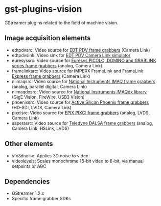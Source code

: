 gst-plugins-vision
==================

GStreamer plugins related to the field of machine vision.

Image acquisition elements
------------------
- edtpdvsrc: Video source for [EDT PDV frame grabbers][1] (Camera Link)
- edtpdvsink: Video sink for [EDT PDV Camera Link simulator][2]
- euresyssrc: Video source for [Euresys PICOLO, DOMINO and GRABLINK series frame grabbers][3] (analog, Camera Link)
- framelinksrc: Video source for [IMPERX FrameLink and FrameLink Express frame grabbers][5] (Camera Link)
- niimaqsrc: Video source for [National Instruments IMAQ frame grabbers][6] (analog, parallel digital, Camera Link)
- niimaqdxsrc: Video source for [National Instruments IMAQdx library][7] (GigE Vision, FireWire, USB3 Vision)
- phoenixsrc: Video source for [Active Silicon Phoenix frame grabbers][8] (HD-SDI, LVDS, Camera Link)
- pixcisrc: Video source for [EPIX PIXCI frame grabbers][4] (analog, LVDS, Camera Link)
- saperasrc: Video source for [Teledyne DALSA frame grabbers][9] (analog, Camera Link, HSLink, LVDS)

Other elements
--------------
- sfx3dnoise: Applies 3D noise to video
- videolevels: Scales monochrome 16-bit video to 8-bit, via manual setpoints or AGC

Dependencies
------------
- GStreamer 1.2.x
- Specific frame grabber SDKs

[1]: http://www.edt.com/camera_link.html
[2]: http://www.edt.com/pcidv_cls.html
[3]: http://www.euresys.com/Products/FrameGrabber.asp
[4]: http://www.epixinc.com/products/index.htm#divtab1
[5]: http://www.imperx.com/framegrabbers
[6]: http://sine.ni.com/nips/cds/view/p/lang/en/nid/1292
[7]: http://sine.ni.com/nips/cds/view/p/lang/en/nid/12892
[8]: http://www.activesilicon.com/products_fg_phx.htm
[9]: https://www.teledynedalsa.com/imaging/products/fg/
